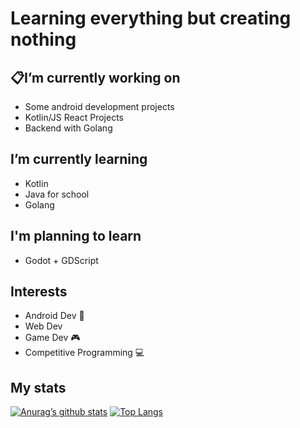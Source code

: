 # Learning everything but creating nothing 


## :clipboard:I’m currently working on 
- Some android development projects
- Kotlin/JS React Projects
- Backend with Golang
## I’m currently learning 
- Kotlin 
- Java for school
- Golang
## I'm planning to learn
- Godot + GDScript
## Interests
- Android Dev :iphone:
- Web Dev
- Game Dev :video_game:
- Competitive Programming :computer:

##  My stats

[![Anurag’s github stats](https://github-readme-stats.vercel.app/api?username=JBONESISOK)](https://github.com/yushi1007)
[![Top Langs](https://github-readme-stats.vercel.app/api/top-langs/?username=JBONESISOK&layout=compact)](https://github.com/yushi1007)
